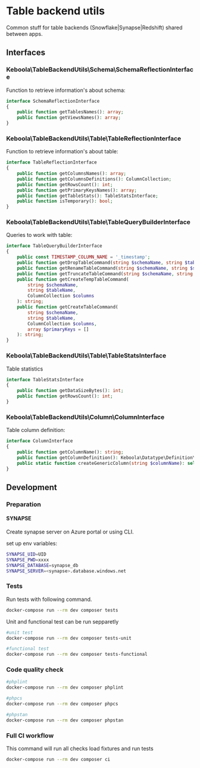 # Table backend utils

Common stuff for table backends (Snowflake|Synapse|Redshift) shared between apps.


## Interfaces

### Keboola\TableBackendUtils\Schema\SchemaReflectionInterface

Function to retrieve information's about schema:
```php
interface SchemaReflectionInterface
{
    public function getTablesNames(): array;
    public function getViewsNames(): array;
}
```

### Keboola\TableBackendUtils\Table\TableReflectionInterface

Function to retrieve information's about table:
```php
interface TableReflectionInterface
{
    public function getColumnsNames(): array;
    public function getColumnsDefinitions(): ColumnCollection;
    public function getRowsCount(): int;
    public function getPrimaryKeysNames(): array;
    public function getTableStats(): TableStatsInterface;
    public function isTemporary(): bool;
}
```

### Keboola\TableBackendUtils\Table\TableQueryBuilderInterface

Queries to work with table:

```php
interface TableQueryBuilderInterface
{
    public const TIMESTAMP_COLUMN_NAME = '_timestamp';
    public function getDropTableCommand(string $schemaName, string $tableName): string;
    public function getRenameTableCommand(string $schemaName, string $sourceTableName, string $newTableName): string;
    public function getTruncateTableCommand(string $schemaName, string $tableName): string;
    public function getCreateTempTableCommand(
        string $schemaName,
        string $tableName,
        ColumnCollection $columns
    ): string;
    public function getCreateTableCommand(
        string $schemaName,
        string $tableName,
        ColumnCollection $columns,
        array $primaryKeys = []
    ): string;
}
```

### Keboola\TableBackendUtils\Table\TableStatsInterface

Table statistics

```php
interface TableStatsInterface
{
    public function getDataSizeBytes(): int;
    public function getRowsCount(): int;
}
```

### Keboola\TableBackendUtils\Column\ColumnInterface

Table column definition:
```php
interface ColumnInterface
{
    public function getColumnName(): string;
    public function getColumnDefinition(): Keboola\Datatype\Definition\DefinitionInterface;
    public static function createGenericColumn(string $columnName): self;
}
```


## Development

### Preparation

#### SYNAPSE

Create synapse server on Azure portal or using CLI.

set up env variables:
```bash
SYNAPSE_UID=UID
SYNAPSE_PWD=xxxx
SYNAPSE_DATABASE=synapse_db
SYNAPSE_SERVER=<synapse>.database.windows.net
```

### Tests

Run tests with following command.

```bash
docker-compose run --rm dev composer tests
```

Unit and functional test can be run sepparetly
```bash
#unit test
docker-compose run --rm dev composer tests-unit

#functional test
docker-compose run --rm dev composer tests-functional
```

### Code quality check

```bash
#phplint
docker-compose run --rm dev composer phplint

#phpcs
docker-compose run --rm dev composer phpcs

#phpstan
docker-compose run --rm dev composer phpstan
```

### Full CI workflow

This command will run all checks load fixtures and run tests
```bash
docker-compose run --rm dev composer ci
```
